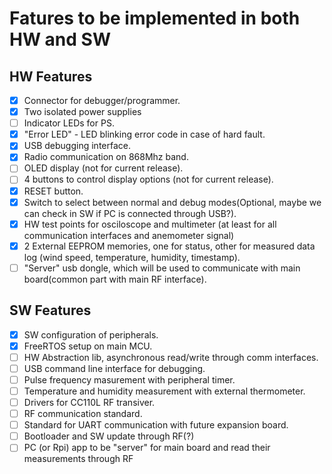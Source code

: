 # Fatures to be implemented in both HW and SW

## HW Features

- [x] Connector for debugger/programmer.
- [x] Two isolated power supplies
- [ ] Indicator LEDs for PS.
- [x] "Error LED" - LED blinking error code in case of hard fault.
- [x] USB debugging interface.
- [x] Radio communication on 868Mhz band.
- [ ] OLED display (not for current release).
- [ ] 4 buttons to control display options (not for current release).
- [x] RESET button.
- [x] Switch to select between normal and debug modes(Optional, maybe we can check in SW if PC is connected through USB?).
- [x] HW test points for osciloscope and multimeter (at least for all communication interfaces and anemometer signal)
- [x] 2 External EEPROM memories, one for status, other for measured data log (wind speed, temperature, humidity, timestamp).
- [ ] "Server" usb dongle, which will be used to communicate with main board(common part with main RF interface).

## SW Features

- [x] SW configuration of peripherals.
- [x] FreeRTOS setup on main MCU.
- [ ] HW Abstraction lib, asynchronous read/write through comm interfaces.
- [ ] USB command line interface for debugging.
- [ ] Pulse frequency masurement with peripheral timer.
- [ ] Temperature and humidity measurement with external thermometer.
- [ ] Drivers for CC110L RF transiver.
- [ ] RF communication standard.
- [ ] Standard for UART communication with future expansion board.
- [ ] Bootloader and SW update through RF(?)
- [ ] PC (or Rpi) app to be "server" for main board and read their measurements through RF
